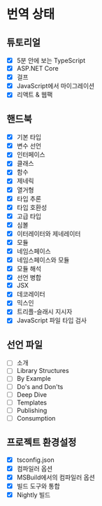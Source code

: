 # 번역 상태

## 튜토리얼
- [x] 5분 안에 보는 TypeScript
- [x] ASP.NET Core
- [x] 걸프
- [x] JavaScript에서 마이그레이션
- [x] 리액트 & 웹팩
## 핸드북
- [x] 기본 타입
- [x] 변수 선언
- [x] 인터페이스
- [x] 클래스
- [x] 함수
- [x] 제네릭
- [x] 열거형
- [x] 타입 추론
- [x] 타입 호환성
- [x] 고급 타입
- [x] 심볼
- [x] 이터레이터와 제네레이터
- [x] 모듈
- [x] 네임스페이스
- [x] 네임스페이스와 모듈
- [x] 모듈 해석
- [X] 선언 병합
- [X] JSX
- [X] 데코레이터
- [X] 믹스인
- [x] 트리플-슬래시 지시자
- [x] JavaScript 파일 타입 검사
## 선언 파일
- [ ] 소개
- [ ] Library Structures
- [ ] By Example
- [ ] Do's and Don'ts
- [ ] Deep Dive
- [ ] Templates
- [ ] Publishing
- [ ] Consumption
## 프로젝트 환경설정
- [x] tsconfig.json
- [x] 컴파일러 옵션
- [x] MSBuild에서의 컴파일러 옵션
- [x] 빌드 도구와 통합
- [x] Nightly 빌드